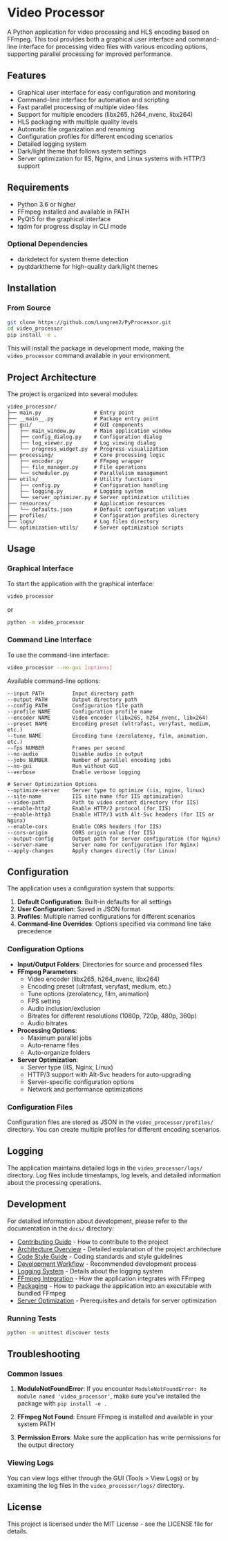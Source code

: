 # Video Processor

A Python application for video processing and HLS encoding based on FFmpeg. This tool provides both a graphical user interface and command-line interface for processing video files with various encoding options, supporting parallel processing for improved performance.

## Features

- Graphical user interface for easy configuration and monitoring
- Command-line interface for automation and scripting
- Fast parallel processing of multiple video files
- Support for multiple encoders (libx265, h264_nvenc, libx264)
- HLS packaging with multiple quality levels
- Automatic file organization and renaming
- Configuration profiles for different encoding scenarios
- Detailed logging system
- Dark/light theme that follows system settings
- Server optimization for IIS, Nginx, and Linux systems with HTTP/3 support

## Requirements

- Python 3.6 or higher
- FFmpeg installed and available in PATH
- PyQt5 for the graphical interface
- tqdm for progress display in CLI mode

### Optional Dependencies

- darkdetect for system theme detection
- pyqtdarktheme for high-quality dark/light themes

## Installation

### From Source

```bash
git clone https://github.com/Lungren2/PyProcessor.git
cd video_processor
pip install -e .
```

This will install the package in development mode, making the `video_processor` command available in your environment.

## Project Architecture

The project is organized into several modules:

```text
video_processor/
├── main.py                 # Entry point
├── __main__.py             # Package entry point
├── gui/                    # GUI components
│   ├── main_window.py      # Main application window
│   ├── config_dialog.py    # Configuration dialog
│   ├── log_viewer.py       # Log viewing dialog
│   └── progress_widget.py  # Progress visualization
├── processing/             # Core processing logic
│   ├── encoder.py          # FFmpeg wrapper
│   ├── file_manager.py     # File operations
│   └── scheduler.py        # Parallelism management
├── utils/                  # Utility functions
│   ├── config.py           # Configuration handling
│   ├── logging.py          # Logging system
│   └── server_optimizer.py # Server optimization utilities
├── resources/              # Application resources
│   └── defaults.json       # Default configuration values
├── profiles/               # Configuration profiles directory
├── logs/                   # Log files directory
└── optimization-utils/     # Server optimization scripts
```

## Usage

### Graphical Interface

To start the application with the graphical interface:

```bash
video_processor
```

or

```bash
python -m video_processor
```

### Command Line Interface

To use the command-line interface:

```bash
video_processor --no-gui [options]
```

Available command-line options:

```text
--input PATH         Input directory path
--output PATH        Output directory path
--config PATH        Configuration file path
--profile NAME       Configuration profile name
--encoder NAME       Video encoder (libx265, h264_nvenc, libx264)
--preset NAME        Encoding preset (ultrafast, veryfast, medium, etc.)
--tune NAME          Encoding tune (zerolatency, film, animation, etc.)
--fps NUMBER         Frames per second
--no-audio           Disable audio in output
--jobs NUMBER        Number of parallel encoding jobs
--no-gui             Run without GUI
--verbose            Enable verbose logging

# Server Optimization Options
--optimize-server    Server type to optimize (iis, nginx, linux)
--site-name          IIS site name (for IIS optimization)
--video-path         Path to video content directory (for IIS)
--enable-http2       Enable HTTP/2 protocol (for IIS)
--enable-http3       Enable HTTP/3 with Alt-Svc headers (for IIS or Nginx)
--enable-cors        Enable CORS headers (for IIS)
--cors-origin        CORS origin value (for IIS)
--output-config      Output path for server configuration (for Nginx)
--server-name        Server name for configuration (for Nginx)
--apply-changes      Apply changes directly (for Linux)
```

## Configuration

The application uses a configuration system that supports:

1. **Default Configuration**: Built-in defaults for all settings
2. **User Configuration**: Saved in JSON format
3. **Profiles**: Multiple named configurations for different scenarios
4. **Command-line Overrides**: Options specified via command line take precedence

### Configuration Options

- **Input/Output Folders**: Directories for source and processed files
- **FFmpeg Parameters**:
  - Video encoder (libx265, h264_nvenc, libx264)
  - Encoding preset (ultrafast, veryfast, medium, etc.)
  - Tune options (zerolatency, film, animation)
  - FPS setting
  - Audio inclusion/exclusion
  - Bitrates for different resolutions (1080p, 720p, 480p, 360p)
  - Audio bitrates
- **Processing Options**:
  - Maximum parallel jobs
  - Auto-rename files
  - Auto-organize folders
- **Server Optimization**:
  - Server type (IIS, Nginx, Linux)
  - HTTP/3 support with Alt-Svc headers for auto-upgrading
  - Server-specific configuration options
  - Network and performance optimizations

### Configuration Files

Configuration files are stored as JSON in the `video_processor/profiles/` directory. You can create multiple profiles for different encoding scenarios.

## Logging

The application maintains detailed logs in the `video_processor/logs/` directory. Log files include timestamps, log levels, and detailed information about the processing operations.

## Development

For detailed information about development, please refer to the documentation in the `docs/` directory:

- [Contributing Guide](docs/CONTRIBUTING.md) - How to contribute to the project
- [Architecture Overview](docs/ARCHITECTURE.md) - Detailed explanation of the project architecture
- [Code Style Guide](docs/CODE_STYLE.md) - Coding standards and style guidelines
- [Development Workflow](docs/DEVELOPMENT_WORKFLOW.md) - Recommended development process
- [Logging System](docs/LOGGING.md) - Details about the logging system
- [FFmpeg Integration](docs/FFMPEG_INTEGRATION.md) - How the application integrates with FFmpeg
- [Packaging](docs/PACKAGING.md) - How to package the application into an executable with bundled FFmpeg
- [Server Optimization](docs/SERVER_OPTIMIZATION.md) - Prerequisites and details for server optimization

### Running Tests

```bash
python -m unittest discover tests
```

## Troubleshooting

### Common Issues

1. **ModuleNotFoundError**: If you encounter `ModuleNotFoundError: No module named 'video_processor'`, make sure you've installed the package with `pip install -e .`

2. **FFmpeg Not Found**: Ensure FFmpeg is installed and available in your system PATH

3. **Permission Errors**: Make sure the application has write permissions for the output directory

### Viewing Logs

You can view logs either through the GUI (Tools > View Logs) or by examining the log files in the `video_processor/logs/` directory.

## License

This project is licensed under the MIT License - see the LICENSE file for details.
